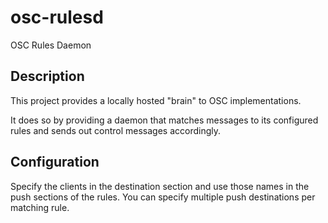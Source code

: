 # osc-rulesd

OSC Rules Daemon

Description
-----------

This project provides a locally hosted "brain" to OSC implementations.

It does so by providing a daemon that matches messages to its configured rules and sends out control messages accordingly.

Configuration
-------------

Specify the clients in the destination section and use those names in the push sections of the rules.
You can specify multiple push destinations per matching rule.
